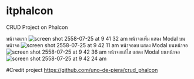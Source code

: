 # itphalcon
CRUD Project on Phalcon 

หน้าจอแรก
![screen shot 2558-07-25 at 9 41 32 am](https://cloud.githubusercontent.com/assets/544429/8887602/9f4df3b6-32b3-11e5-81aa-113e09c28487.png)
หน้าจอเพิ่ม แสดง Modal บนหน้าจอ
![screen shot 2558-07-25 at 9 42 11 am](https://cloud.githubusercontent.com/assets/544429/8887601/9f4da406-32b3-11e5-988f-20ab45338def.png)
หน้าจอลบ แสดง Modal บนหน้าจอ
![screen shot 2558-07-25 at 9 42 36 am](https://cloud.githubusercontent.com/assets/544429/8887599/9ef41c74-32b3-11e5-84d5-0ed068df56d1.png)
หน้าจอแก้ไข แสดง Modal บนหน้าจอ
![screen shot 2558-07-25 at 9 42 24 am](https://cloud.githubusercontent.com/assets/544429/8887600/9f4a7a4c-32b3-11e5-8bc2-cf367356b63b.png)

#Credit project 
https://github.com/uno-de-piera/crud_phalcon
